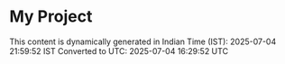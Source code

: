 # My Project

This content is dynamically generated in Indian Time (IST): 2025-07-04 21:59:52 IST
Converted to UTC: 2025-07-04 16:29:52 UTC
